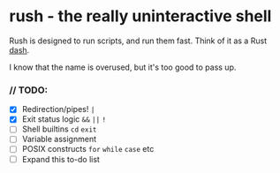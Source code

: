 # rush - the really uninteractive shell
Rush is designed to run scripts, and run them fast. Think of it as a Rust [dash](https://en.wikipedia.org/wiki/Almquist_shell#dash).

I know that the name is overused, but it's too good to pass up.

### // TODO: 
- [X] Redirection/pipes! `|`
- [X] Exit status logic `&&` `||` `!`
- [ ] Shell builtins `cd` `exit`
- [ ] Variable assignment
- [ ] POSIX constructs `for` `while` `case` etc
- [ ] Expand this to-do list
